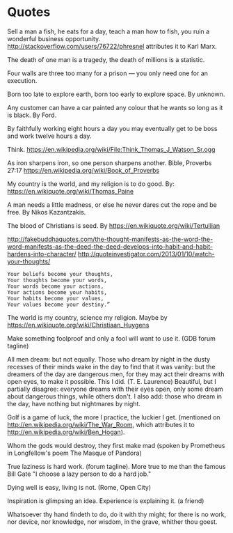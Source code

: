 # Quotes

Sell a man a fish, he eats for a day, teach a man how to fish, you ruin a wonderful business opportunity. http://stackoverflow.com/users/76722/phresnel attributes it to Karl Marx.

The death of one man is a tragedy, the death of millions is a statistic.

Four walls are three too many for a prison — you only need one for an execution.

Born too late to explore earth, born too early to explore space. By unknown.

Any customer can have a car painted any colour that he wants so long as it is black. By Ford.

By faithfully working eight hours a day you may eventually get to be boss and work twelve hours a day.

Think. <https://en.wikipedia.org/wiki/File:Think_Thomas_J_Watson_Sr.ogg>

As iron sharpens iron, so one person sharpens another. Bible, Proverbs 27:17 <https://en.wikipedia.org/wiki/Book_of_Proverbs>

My country is the world, and my religion is to do good. By: <https://en.wikiquote.org/wiki/Thomas_Paine>

A man needs a little madness, or else he never dares cut the rope and be free. By Nikos Kazantzakis.

The blood of Christians is seed. By <https://en.wikiquote.org/wiki/Tertullian>

<http://fakebuddhaquotes.com/the-thought-manifests-as-the-word-the-word-manifests-as-the-deed-the-deed-develops-into-habit-and-habit-hardens-into-character/> <http://quoteinvestigator.com/2013/01/10/watch-your-thoughts/>

    Your beliefs become your thoughts,
    Your thoughts become your words,
    Your words become your actions,
    Your actions become your habits,
    Your habits become your values,
    Your values become your destiny.”

The world is my country, science my religion. Maybe by <https://en.wikiquote.org/wiki/Christiaan_Huygens>

Make something foolproof and only a fool will want to use it. (GDB forum tagline)

All men dream: but not equally. Those who dream by night in the dusty recesses of their minds wake in the day to find that it was vanity: but the dreamers of the day are dangerous men, for they may act their dreams with open eyes, to make it possible. This I did. (T. E. Laurence)
Beautiful, but I partially disagree: everyone dreams with their eyes open, only some dream about dangerous things, while others don't. I also add: those who dream in the day, have nothing but nightmares by night.

Golf is a game of luck, the more I practice, the luckier I get. (mentioned on <http://en.wikipedia.org/wiki/The_War_Room>, which attributes it to <http://en.wikipedia.org/wiki/Ben_Hogan>).

Whom the gods would destroy, they first make mad (spoken by Prometheus in Longfellow's poem The Masque of Pandora)

True laziness is hard work. (forum tagline). More true to me than the famous Bill Gate "I choose a lazy person to do a hard job."

Dying well is easy, living is not. (Rome, Open City)

Inspiration is glimpsing an idea. Experience is explaining it. (a friend)

Whatsoever thy hand findeth to do, do it with thy might; for there is no work, nor device, nor knowledge, nor wisdom, in the grave, whither thou goest.
